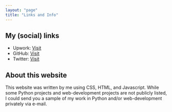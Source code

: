 ```yaml
---
layout: "page"
title: "Links and Info"
---
```


## My (social) links

- Upwork: [Visit]()
- GitHub: [Visit](https://github.com/iamtheblackunicorn)
- Twitter: [Visit](https://twitter.com/blvckuncrn)

## About this website

This website was written by me using CSS, HTML, and Javascript.
While some Python projects and web-development projects are not publicly listed,
I could send you a sample of my work in Python and/or web-development privately via e-mail.
